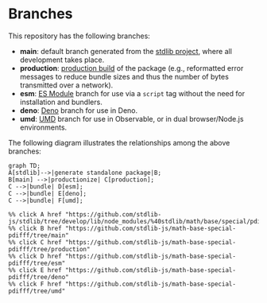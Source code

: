 <!--

@license Apache-2.0

Copyright (c) 2022 The Stdlib Authors.

Licensed under the Apache License, Version 2.0 (the "License");
you may not use this file except in compliance with the License.
You may obtain a copy of the License at

    http://www.apache.org/licenses/LICENSE-2.0

Unless required by applicable law or agreed to in writing, software
distributed under the License is distributed on an "AS IS" BASIS,
WITHOUT WARRANTIES OR CONDITIONS OF ANY KIND, either express or implied.
See the License for the specific language governing permissions and
limitations under the License.

-->

# Branches

This repository has the following branches:

-   **main**: default branch generated from the [stdlib project][stdlib-url], where all development takes place.
-   **production**: [production build][production-url] of the package (e.g., reformatted error messages to reduce bundle sizes and thus the number of bytes transmitted over a network).
-   **esm**: [ES Module][esm-url] branch for use via a `script` tag without the need for installation and bundlers.
-   **deno**: [Deno][deno-url] branch for use in Deno.
-   **umd**: [UMD][umd-url] branch for use in Observable, or in dual browser/Node.js environments.

The following diagram illustrates the relationships among the above branches:

```mermaid
graph TD;
A[stdlib]-->|generate standalone package|B;
B[main] -->|productionize| C[production];
C -->|bundle| D[esm];
C -->|bundle| E[deno];
C -->|bundle| F[umd];

%% click A href "https://github.com/stdlib-js/stdlib/tree/develop/lib/node_modules/%40stdlib/math/base/special/pdifff"
%% click B href "https://github.com/stdlib-js/math-base-special-pdifff/tree/main"
%% click C href "https://github.com/stdlib-js/math-base-special-pdifff/tree/production"
%% click D href "https://github.com/stdlib-js/math-base-special-pdifff/tree/esm"
%% click E href "https://github.com/stdlib-js/math-base-special-pdifff/tree/deno"
%% click F href "https://github.com/stdlib-js/math-base-special-pdifff/tree/umd"
```

[stdlib-url]: https://github.com/stdlib-js/stdlib/tree/develop/lib/node_modules/%40stdlib/math/base/special/pdifff
[production-url]: https://github.com/stdlib-js/math-base-special-pdifff/tree/production
[deno-url]: https://github.com/stdlib-js/math-base-special-pdifff/tree/deno
[umd-url]: https://github.com/stdlib-js/math-base-special-pdifff/tree/umd
[esm-url]: https://github.com/stdlib-js/math-base-special-pdifff/tree/esm
